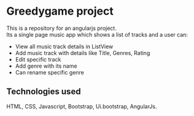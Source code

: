# Greedygame project

This is a repository for an angularjs project.<br/>
Its a single page music app which shows a list of tracks and a user can:
* View all music track details in ListView
* Add music track with details like Title, Genres, Rating 
* Edit specific track
* Add genre with its name
* Can rename specific genre

## Technologies used
HTML, CSS, Javascript, Bootstrap, Ui.bootstrap, AngularJs.
